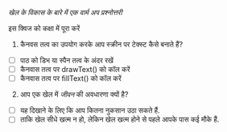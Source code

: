 _खेल के विकास के बारे में एक वार्म अप प्रश्नोत्तरी_

इस क्विज को कक्षा में पूरा करें

1. कैनवस तत्व का उपयोग करके आप स्क्रीन पर टेक्स्ट कैसे बनाते हैं?

- [ ] पाठ को डिभ या स्पैन तत्व के अंदर रखें
- [ ] कैनवास तत्व पर drawText() को कॉल करें
- [ ] कैनवास तत्व पर fillText() को कॉल करें

2. आप एक खेल में _जीवन_ की अवधारणा क्यों है?

- [ ] यह दिखाने के लिए कि आप कितना नुकसान उठा सकते हैं.
- [ ] ताकि खेल सीधे खत्म न हो, लेकिन खेल खत्म होने से पहले आपके पास कई मौके हैं.
